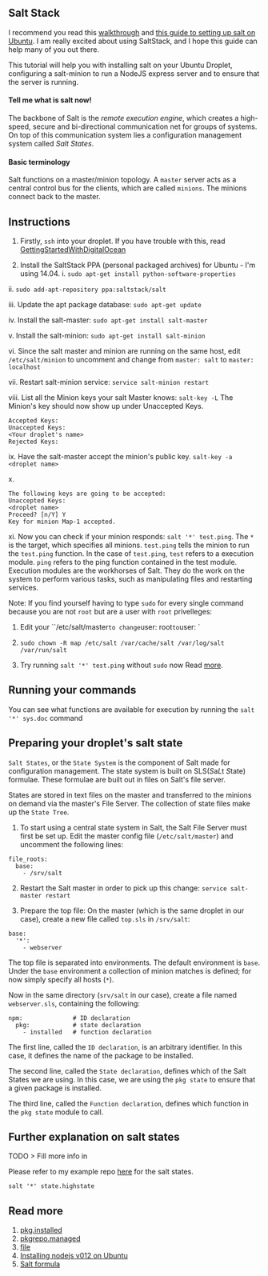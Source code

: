 ## Salt Stack

I recommend you read this [walkthrough](http://docs.saltstack.com/en/latest/topics/tutorials/walkthrough.html) and [this guide to setting up salt on Ubuntu](https://www.digitalocean.com/community/tutorials/how-to-install-salt-on-ubuntu-12-04). I am really excited about using SaltStack, and I hope this guide can help many of you out there.

This tutorial will help you with installing salt on your Ubuntu Droplet, configuring a salt-minion to run a NodeJS express server and to ensure that the server is running.

#### Tell me what is salt now!
The backbone of Salt is the *remote execution engine*, which creates a high-speed, secure and bi-directional communication net for groups of systems. On top of this communication system lies a configuration management system called *Salt States*.

#### Basic terminology
Salt functions on a master/minion topology. A `master` server acts as a central control bus for the clients, which are called `minions`. The minions connect back to the master.

## Instructions

1. Firstly, `ssh` into your droplet. If you have trouble with this, read [GettingStartedWithDigitalOcean](https://github.com/reactGo/reactGo/blob/master/docs/deployment/DigitalOcean.md)

2. Install the SaltStack PPA (personal packaged archives) for Ubuntu - I'm using 14.04.
  i. `sudo apt-get install python-software-properties`

  ii. `sudo add-apt-repository ppa:saltstack/salt`

  iii. Update the apt package database:
  `sudo apt-get update`

  iv. Install the salt-master:
  `sudo apt-get install salt-master`

  v. Install the salt-minion:
  `sudo apt-get install salt-minion`

  vi. Since the salt master and minion are running on the same host, edit `/etc/salt/minion` to uncomment and change from `master: salt` to `master: localhost`

  vii. Restart salt-minion service: `service salt-minion restart`

  viii. List all the Minion keys your salt Master knows: `salt-key -L`
    The Minion's key should now show up under Unaccepted Keys.

    Accepted Keys:
    Unaccepted Keys:
    <Your droplet's name>
    Rejected Keys:

  ix. Have the salt-master accept the minion's public key. `salt-key -a <droplet name>`

  x.
  ```
  The following keys are going to be accepted:
  Unaccepted Keys:
  <droplet name>
  Proceed? [n/Y] Y
  Key for minion Map-1 accepted.
  ```

 xi. Now you can check if your minion responds: `salt '*' test.ping`.
 The `*` is the target, which specifies all minions. `test.ping` tells the minion to run the `test.ping` function. In the case of `test.ping`, `test` refers to a execution module. `ping` refers to the ping function contained in the  test module. Execution modules are the workhorses of Salt. They do the work on the system to perform various tasks, such as manipulating files and restarting services.

Note: If you find yourself having to type `sudo` for every single command because you are not `root` but are a user with `root` privelleges:

1.  Edit your ``/etc/salt/master` to change `user: root` to `user: <your user>`

2. `sudo chown -R map /etc/salt /var/cache/salt /var/log/salt /var/run/salt`

3. Try running `salt '*' test.ping` without `sudo` now
Read [more](http://docs.saltstack.com/en/latest/ref/configuration/nonroot.html).

## Running your commands
You can see what functions are available for execution by running the `salt '*' sys.doc` command

## Preparing your droplet's salt state
`Salt States`, or the `State System` is the component of Salt made for configuration management.
The state system is built on SLS(*S*a*L*t *S*tate) formulae. These formulae are built out in files on Salt's file server.

States are stored in text files on the master and transferred to the minions on demand via the master's File Server. The collection of state files make up the `State Tree`.

1. To start using a central state system in Salt, the Salt File Server must first be set up. Edit the master config file (`/etc/salt/master`) and uncomment the following lines:

```
file_roots:
  base:
    - /srv/salt
```

2. Restart the Salt master in order to pick up this change: `service salt-master restart`

3. Prepare the top file:
On the master (which is the same droplet in our case), create a new file called `top.sls` in `/srv/salt`:

```
base:
  '*':
    - webserver
```

The top file is separated into environments. The default environment is `base`. Under the `base` environment a collection of minion matches is defined; for now simply specify all hosts (`*`).

Now in the same directory (`srv/salt` in our case), create a file named `webserver.sls`, containing the following:

```
npm:              # ID declaration
  pkg:            # state declaration
    - installed   # function declaration
```

The first line, called the `ID declaration`, is an arbitrary identifier. In this case, it defines the name of the package to be installed.

The second line, called the `State declaration`, defines which of the Salt States we are using. In this case, we are using the `pkg state` to ensure that a given package is installed.

The third line, called the `Function declaration`, defines which function in the `pkg state` module to call.

## Further explanation on salt states

TODO > Fill more info in

Please refer to my example repo [here](https://github.com/choonkending/salt-states) for the salt states.

```
salt '*' state.highstate
```

## Read more
1. [pkg.installed](http://docs.saltstack.com/en/latest/ref/states/all/salt.states.pkg.html)
2. [pkgrepo.managed](http://docs.saltstack.com/en/latest/ref/states/all/salt.states.pkgrepo.html)
3. [file](http://docs.saltstack.com/en/latest/ref/states/all/salt.states.file.html)
4. [Installing nodejs v012 on Ubuntu](https://nodesource.com/blog/nodejs-v012-iojs-and-the-nodesource-linux-repositories)
5. [Salt formula](https://github.com/saltstack-formulas/node-formula)
